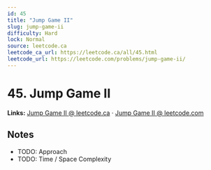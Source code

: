 ```yaml
--- 
id: 45
title: "Jump Game II"
slug: jump-game-ii
difficulty: Hard
lock: Normal
source: leetcode.ca
leetcode_ca_url: https://leetcode.ca/all/45.html
leetcode_url: https://leetcode.com/problems/jump-game-ii/
---
```


# 45. Jump Game II

**Links:** [Jump Game II @ leetcode.ca](https://leetcode.ca/all/45.html) · [Jump Game II @ leetcode.com](https://leetcode.com/problems/jump-game-ii/)

## Notes
- TODO: Approach
- TODO: Time / Space Complexity
